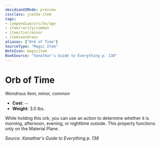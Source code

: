 ```yaml
---
obsidianUIMode: preview
cssclass: json5e-item
tags:
- compendium/src/5e/xge
- item/rarity/common
- item/tier/minor
- item/wondrous
aliases: ["Orb of Time"]
SourceType: "Magic Item"
NoteIcon: magicitem
BookSource: "Xanathar's Guide to Everything p. 138"
---
```

# Orb of Time
*Wondrous Item, minor, common*  

- **Cost**: ⏤
- **Weight**: 3.0 lbs.

While holding this orb, you can use an action to determine whether it is morning, afternoon, evening, or nighttime outside. This property functions only on the Material Plane.

*Source: Xanathar's Guide to Everything p. 138*